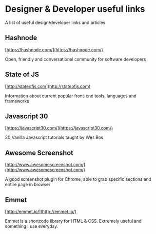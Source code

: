 # Designer & Developer useful links
A list of useful design/developer links and articles

## Hashnode
[https://hashnode.com/](https://hashnode.com/)

Open, friendly and conversational community for software developers

## State of JS
[http://stateofjs.com](http://stateofjs.com)

Information about current popular front-end tools, languages and frameworks

## Javascript 30
[https://javascript30.com/](https://javascript30.com/)

30 Vanilla Javascript tutorials taught by Wes Bos

## Awesome Screenshot
[http://www.awesomescreenshot.com/](http://www.awesomescreenshot.com/)

A good screenshot plugin for Chrome, able to grab specific sections and entire page in browser

## Emmet
[http://emmet.io/](http://emmet.io/)

Emmet is a shortcode library for HTML & CSS. Extremely useful and something I use everyday.